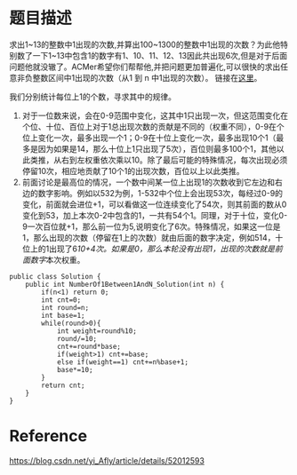 # 题目描述
求出1~13的整数中1出现的次数,并算出100~1300的整数中1出现的次数？为此他特别数了一下1~13中包含1的数字有1、10、11、12、13因此共出现6次,但是对于后面问题他就没辙了。ACMer希望你们帮帮他,并把问题更加普遍化,可以很快的求出任意非负整数区间中1出现的次数（从1 到 n 中1出现的次数）。 链接在[这里](https://www.nowcoder.com/practice/bd7f978302044eee894445e244c7eee6?tpId=13&tqId=11184&tPage=2&rp=2&ru=/ta/coding-interviews&qru=/ta/coding-interviews/question-ranking)。

我们分别统计每位上1的个数，寻求其中的规律。
1. 对于一位数来说，会在0-9范围中变化，这其中1只出现一次，但这范围变化在个位、十位、百位上对于1总出现次数的贡献是不同的（权重不同），0-9在个位上变化一次，最多出现一个1；0-9在十位上变化一次，最多出现10个1（最多是因为如果是14，那么十位上1只出现了5次），百位则最多100个1，其他以此类推，从右到左权重依次乘以10。除了最后可能的特殊情况，每次出现必须停留10次，相应地贡献了10个1的出现次数，百位以上以此类推。
2. 前面讨论是最高位的情况，一个数中间某一位上出现1的次数收到它左边和右边的数字影响。例如以532为例，1-532中个位上会出现53次，每经过0-9的变化，前面就会进位+1，可以看做这一位连续变化了54次，则其前面的数从0变化到53，加上本次0-2中包含的1，一共有54个1。同理，对于十位，变化0-9一次百位就+1，那么前一位为5,说明变化了6次。特殊情况，如果这一位是1，那么出现的次数（停留在1上的次数）就由后面的数字决定，例如514，十位上的1出现了6*10+4次。如果是0，那么本轮没有出现1，出现的次数就是前面数字*本次权重。
```
public class Solution {
    public int NumberOf1Between1AndN_Solution(int n) {
        if(n<1) return 0;
        int cnt=0;
        int round=n;
        int base=1;
        while(round>0){
            int weight=round%10;
            round/=10;
            cnt+=round*base;
            if(weight>1) cnt+=base;
            else if(weight==1) cnt+=n%base+1;
            base*=10;
        }
        return cnt;
    }
}
```

# Reference

https://blog.csdn.net/yi_Afly/article/details/52012593